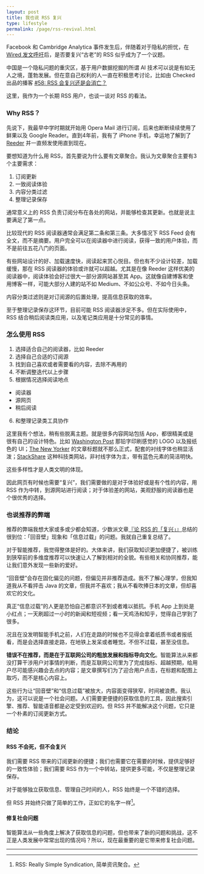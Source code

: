 ```yaml
---
layout: post
title: 我也说 RSS 复兴
type: lifestyle
permalink: /page/rss-revival.html
---
```


Facebook 和 Cambridge Analytica 事件发生后，伴随着对于隐私的担忧，在 [Wired 发文呼吁](https://www.wired.com/story/rss-readers-feedly-inoreader-old-reader/)后，是否要复兴“古老”的 RSS 似乎成为了一个议题。

中国是一个隐私问题的重灾区，基于用户数据挖掘的所谓 AI 技术可以说是有如无人之境，蓬勃发展。但在意自己权利的人一直在积极思考讨论，比如由 Checked 出品的播客 [#58: RSS 会复兴还是会消亡？](http://checked.fm/58)

这里，我作为一个长期 RSS 用户，也谈一谈对 RSS 的看法。

### Why RSS？

先说下，我最早中学时期就开始用 Opera Mail 进行订阅，后来也断断续续使用了鲜果以及 Google Reader。直到4年前，我有了 iPhone 手机，幸运地了解到了 [Reeder](http://reederapp.com/ios/) 并一直频发使用直到现在。

要想知道为什么用 RSS，首先要说为什么要有文章聚合。我认为文章聚合主要有3个主要需求：

1. 订阅更新
2. 一致阅读体验
3. 内容分类过滤
4. 整理记录保存

通常意义上的 RSS 负责订阅分布在各处的网站，并能够检查其更新。也就是说主要满足了第一点。

比较现代的 RSS 阅读器通常会满足第二条和第三条。大多情况下 RSS Feed 会有全文，而不是摘要。用户完全可以在阅读器中进行阅读，获得一致的用户体验，而不是前往五花八门的页面。

有些网站设计的好、加载速度快，阅读起来赏心悦目。但也有不少设计较差，加载缓慢，那在 RSS 阅读器的体验或许就可以超越。尤其是在像 Reeder 这样优美的阅读器中，阅读体验会好过很大一部分源网站甚至其 App。这就像自建博客和使用博客一样，可能大部分人建的站不如 Medium、不如公众号、不如今日头条。

内容分类过滤则是对订阅源的后置处理，提高信息获取的效率。

至于整理记录保存这环节，目前可能 RSS 阅读器涉足不多。但在实际使用中，RSS 结合稍后阅读类应用，以及笔记类应用是十分常见的事情。

### 怎么使用 RSS

1. 选择适合自己的阅读器，比如 Reeder
2. 选择自己合适的订阅源
3. 找到自己喜欢或者需要看的内容，去除不再用的
4. 不断调整迭代以上步骤
5. 根据情况选择阅读地点
  * 阅读器
  * 源网页
  * 稍后阅读
6. 和整理记录类工具协作

这里我有个想法，稍有些脱离主题。就是很多内容网站包括 App，都很精美或是很有自己的设计特色。比如 [Washington Post](https://www.washingtonpost.com/) 那铅字印刷感觉的 LOGO 以及报纸色的 UI；[The New Yorker](https://www.newyorker.com/) 的文章标题就不那么正式，配套的衬线字体也稍显活泼；[StackShare](https://stackshare.io/) 这种科技类网站，非衬线字体为主，带有蓝色元素的简洁明快。

这些多样性才是人类文明的体现。

因此网页有时候也需要“复兴”，我们需要做的是对于体验好或是有个性的内容，用 RSS 作为中转，到源网站进行阅读；对于体验差的网站，美观舒服的阅读器也是个很优秀的选择。

### 也说推荐的弊端

推荐的弊端我想大家或多或少都会知道，少数派文章[『论 RSS 的「复兴」』](https://sspai.com/post/43998)总结的很到位：「回音壁」现象和「信息过载」的问题。我就自己重复总结了。

对于智能推荐，我觉得整体是好的。大体来讲，我们获取知识更加便捷了，被训练到狭窄前的多维度推荐可以快速让人了解到相对的全貌。有些相关和协同推荐，能让我们意外发现一些新的爱好。

“回音壁”会存在固化偏见的问题，但偏见并非推荐造成。我不了解心理学，但我知道我从不看抨击 Java 的文章，但我并不喜欢；我从不看吹捧日本的文章，但却喜欢它的文化。

真正“信息过载”的人更是恐怕自己都意识不到或者难以抵抗。手机 App 上到处是小红点；一天刷超过一小时的新闻和短视频；看一天鸡汤和知乎，觉得自己学到了很多。

况且在没发明智能手机之前，人们在走路的时候也不见得会拿着纸质书或者报纸看，而是会选择直接走路，在地铁上发呆或者睡觉。不但不过载，甚至没信息。

__错误不在推荐，而是在于互联网公司的粗放发展和指标导向文化__。智能算法从来都没打算干涉用户对事情的判断，而是互联网公司里为了完成指标、超越预期，给用户尽可能感兴趣会去点的内容；是文章撰写们为了迎合用户点击，在标题和配图上取巧，而不是核心内容上。

这些行为让“回音壁”和“信息过载”被放大，内容面变得狭窄，时间被浪费。我认为，这可以说是一个社会问题。人们需要更便捷的获取信息的工具，因此搜索引擎、推荐、智能语音都是必定受到欢迎的。但 RSS 并不能解决这个问题，它只是一个朴素的订阅更新方式。

### 结论

#### RSS 不会死，但不会复兴

我们需要 RSS 带来的订阅更新的便捷；我们也需要它在需要的时候，提供足够好的一致性体验；我们需要 RSS 作为一个中转站，提供更多可能，不仅是整理记录保存。

对于能够独立获取信息、管理自己时间的人，RSS 始终是一个不错的选择。

但 RSS 并始终只做了简单的工作，正如它的名字一样[^1]。

#### 修复社会问题

智能算法从一些角度上解决了获取信息的问题，但也带来了新的问题和挑战，这不正是人类发展中常常出现的情况吗？所以，现在最重要的是它带来修复社会问题。

---

[^1]: RSS: Really Simple Syndication, 简单资讯聚合。

